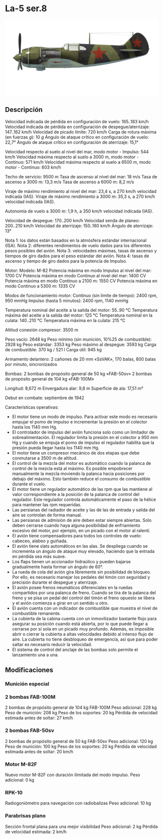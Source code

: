 # La-5 ser.8

![la5s8](../images/la5s8.png)

## Descripción

Velocidad indicada de pérdida en configuración de vuelo: 165..183 km/h
Velocidad indicada de pérdida en configuración de despegue/aterrizaje: 147..162 km/h
Velocidad de picado límite: 720 km/h
Carga de rotura máxima (en fuerzas <i>g</i>): 10 <i>g</i>
Ángulo de ataque crítico en configuración de vuelo: 22,7°
Ángulo de ataque crítico en configuración de aterrizaje: 15,1°

Velocidad respecto al suelo al nivel del mar, modo motor - Impulso: 544 km/h
Velocidad máxima respecto al suelo a 3000 m, modo motor - Continuo: 571 km/h
Velocidad máxima respecto al suelo a 6500 m, modo motor - Continuo: 603 km/h

Techo de servicio: 9500 m
Tasa de ascenso al nivel del mar: 18 m/s
Tasa de ascenso a 3000 m: 13,3 m/s
Tasa de ascenso a 6000 m: 8,2 m/s

Viraje de máximo rendimiento al nivel del mar: 23,4 s, a 270 km/h velocidad indicada (IAS).
Viraje de máximo rendimiento a 3000 m: 35,3 s, a 270 km/h velocidad indicada (IAS).

Autonomía de vuelo a 3000 m: 1,9 h, a 350 km/h velocidad indicada (IAS).

Velocidad de despegue: 170..200 km/h
Velocidad senda de planeo: 200..210 km/h
Velocidad de aterrizaje: 150..160 km/h
Ángulo de aterrizaje: 13°

Nota 1: los datos están basados en la atmósfera estándar internacional (ISA).
Nota 2: diferentes rendimientos de vuelo dados para los diferentes pesos posibles del avión.
Nota 3: velocidades máximas, tasas de ascenso y tiempos de giro dados para el peso estándar del avión.
Nota 4: tasas de ascenso y tiempo de giro dados para la potencia de Impulso.

Motor:
Modelo: M-82
Potencia máxima en modo Impulso al nivel del mar: 1700 CV
Potencia máxima en modo Continuo al nivel del mar: 1400 CV
Potencia máxima en modo Continuo a 2100 m: 1550 CV
Potencia máxima en modo Continuo a 5300 m: 1335 CV

Modos de funcionamiento motor:
Continuo (sin límite de tiempo): 2400 rpm, 950 mmHg
Impulso (hasta 5 minutos): 2400 rpm, 1140 mmHg

Temperatura nominal del aceite a la salida del motor: 55..90 °C
Temperatura máxima del aceite a la salida del motor: 125 °C
Temperatura nominal en la culata: 140..210 °C
Temperatura máxima en la culata: 215 °C

Altitud conexión compresor: 3500 m

Peso vacío: 2648 kg
Peso mínimo (sin munición, 10%25 de combustible): 2928 kg
Peso estándar: 3353 kg
Peso máximo al despegue: 3593 kg
Carga de combustible: 370 kg / 521 l
Carga útil: 945 kg

Armamento delantero:
2 cañones de 20 mm «SsVAK», 170 balas, 800 balas por minuto, sincronizados

Bombas:
2 bombas de propósito general de 50 kg «FAB-50sv»
2 bombas de propósito general de 104 kg «FAB-100M»

Longitud: 8,672 m
Envergadura alar: 9,8 m
Superficie de ala: 17,51 m²

Debut en combate: septiembre de 1942

Características operativas:
- El motor tiene un modo de impulso. Para activar este modo es necesario empujar el pomo de impulso e incrementar la presión en el colector hasta los 1140 mm Hg.
- El controlador de impulso del avión funciona solo como un limitador de sobrealimentación. El regulador limita la presión en el colector a 950 mm Hg y cuando se empuja el pomo de impulso el regulador habilita que la presión pueda llegar hasta los 1140 mm Hg.
- El motor tiene un compresor mecánico de dos etapas que debe conmutarse a 3500 m de altitud.
- El control de la mezcla del motor es automático cuando la palanca de control de la mezcla está al máximo. Es posible empobrecer manualmente la mezcla moviendo la palanca hacia posiciones por debajo del máximo. Esto también reduce el consumo de combustible durante el vuelo.
- El motor tiene un regulador automático de las rpm que las mantiene al valor correspondiente a la posición de la palanca de control del regulador. Este regulador controla automáticamente el paso de la hélice para mantener las rpm requeridas.
- Las persianas del radiador de aceite y las de las de entrada y salida del aire se controlan de forma manual.
- Las persianas de admisión de aire deben estar siempre abiertas. Solo deben cerrarse cuando haya alguna posibilidad de enfriamiento excesivo del motor, por ejemplo, en un picado con el motor al ralentí.
- El avión tiene compensadores para todos los controles de vuelo: cabeceo, alabeo y guiñada.
- El avión tiene slats automáticos en las alas. Se despliega cuando se incrementa un ángulo de ataque muy elevado, haciendo que la entrada en pérdida sea más suave.
- Los flaps tienen un accionador hidraúlico y pueden bajarse gradualmente hasta formar un ángulo de 60°.
- La rueda de cola del avión gira libremente sin posibilidad de bloqueo. Por ello, es necesario manejar los pedales del timón con seguridad y precisión durante el despegue y aterrizaje.
- El avión posee frenos neumáticos diferenciales en la ruedas compartidos por una palanca de freno. Cuando se tira de la palanca del freno y se pisa un pedal del control del timón el freno opuesto se libera y el avión comienza a girar en un sentido u otro.
- El avión cuenta con un indicador de combustible que muestra el nivel de combustible remanente.
- La cubierta de la cabina cuenta con un inmovilizador bastante flojo para asegurar su posición cuando está abierta, por lo que puede llegar a cerrarse por sí sola en un picado muy profundo. Además, es imposible abrir o cierrar la cubierta a altas velocidades debido al intenso flujo de aire. La cubierta no tiene desbloqueo de emergencia, así que para poder saltar es necesario reducir la velocidad.
- El sistema de control del anclaje de las bombas solo permite el lanzamiento una a una.

## Modificaciones


### Munición especial


### 2 bombas FAB-100M

2 bombas de propósito general de 104 kg FAB-100M
Peso adicional: 228 kg
Peso de munición: 208 kg
Peso de los soportes: 20 kg
Pérdida de velocidad estimada antes de soltar: 27 km/h


### 2 bombas FAB-50sv

2 bombas de propósito general de 50 kg FAB-50sv
Peso adicional: 120 kg
Peso de munición: 100 kg
Peso de los soportes: 20 kg
Pérdida de velocidad estimada antes de soltar: 20 km/h


### Motor M-82F

Nuevo motor M-82F con duración ilimitada del modo impulso. 
Peso adicional: 0 kg


### RPK-10

Radiogoniómetro para navegación con radiobalizas
Peso adicional: 10 kg


### Parabrisas plano

Sección frontal plana para una mejor visibilidad
Peso adicional: 2 kg
Pérdida de velocidad estimada: 2 km/h